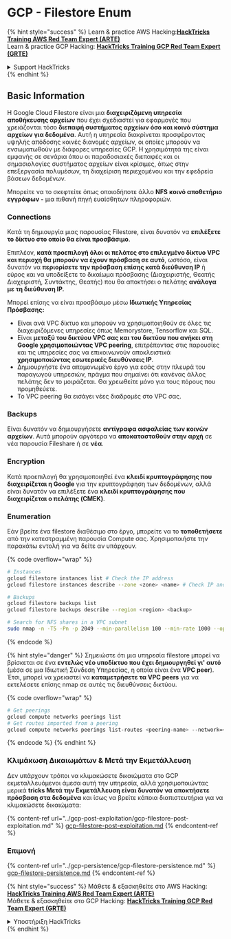 # GCP - Filestore Enum

{% hint style="success" %}
Learn & practice AWS Hacking:<img src="../../../.gitbook/assets/image (1) (1) (1).png" alt="" data-size="line">[**HackTricks Training AWS Red Team Expert (ARTE)**](https://training.hacktricks.xyz/courses/arte)<img src="../../../.gitbook/assets/image (1) (1) (1).png" alt="" data-size="line">\
Learn & practice GCP Hacking: <img src="../../../.gitbook/assets/image (2).png" alt="" data-size="line">[**HackTricks Training GCP Red Team Expert (GRTE)**<img src="../../../.gitbook/assets/image (2).png" alt="" data-size="line">](https://training.hacktricks.xyz/courses/grte)

<details>

<summary>Support HackTricks</summary>

* Check the [**subscription plans**](https://github.com/sponsors/carlospolop)!
* **Join the** 💬 [**Discord group**](https://discord.gg/hRep4RUj7f) or the [**telegram group**](https://t.me/peass) or **follow** us on **Twitter** 🐦 [**@hacktricks\_live**](https://twitter.com/hacktricks_live)**.**
* **Share hacking tricks by submitting PRs to the** [**HackTricks**](https://github.com/carlospolop/hacktricks) and [**HackTricks Cloud**](https://github.com/carlospolop/hacktricks-cloud) github repos.

</details>
{% endhint %}

## Basic Information

Η Google Cloud Filestore είναι μια **διαχειριζόμενη υπηρεσία αποθήκευσης αρχείων** που έχει σχεδιαστεί για εφαρμογές που χρειάζονται τόσο **διεπαφή συστήματος αρχείων όσο και κοινό σύστημα αρχείων για δεδομένα**. Αυτή η υπηρεσία διακρίνεται προσφέροντας υψηλής απόδοσης κοινές διανομές αρχείων, οι οποίες μπορούν να ενσωματωθούν με διάφορες υπηρεσίες GCP. Η χρησιμότητά της είναι εμφανής σε σενάρια όπου οι παραδοσιακές διεπαφές και οι σημασιολογίες συστήματος αρχείων είναι κρίσιμες, όπως στην επεξεργασία πολυμέσων, τη διαχείριση περιεχομένου και την εφεδρεία βάσεων δεδομένων.

Μπορείτε να το σκεφτείτε όπως οποιοδήποτε άλλο **NFS** **κοινό αποθετήριο εγγράφων -** μια πιθανή πηγή ευαίσθητων πληροφοριών.

### Connections

Κατά τη δημιουργία μιας παρουσίας Filestore, είναι δυνατόν να **επιλέξετε το δίκτυο στο οποίο θα είναι προσβάσιμο**.

Επιπλέον, **κατά προεπιλογή όλοι οι πελάτες στο επιλεγμένο δίκτυο VPC και περιοχή θα μπορούν να έχουν πρόσβαση σε αυτό**, ωστόσο, είναι δυνατόν να **περιορίσετε την πρόσβαση επίσης κατά διεύθυνση IP** ή εύρος και να υποδείξετε το δικαίωμα πρόσβασης (Διαχειριστής, Θεατής Διαχειριστή, Συντάκτης, Θεατής) που θα αποκτήσει ο πελάτης **ανάλογα με τη διεύθυνση IP.**

Μπορεί επίσης να είναι προσβάσιμο μέσω **Ιδιωτικής Υπηρεσίας Πρόσβασης:**

* Είναι ανά VPC δίκτυο και μπορούν να χρησιμοποιηθούν σε όλες τις διαχειριζόμενες υπηρεσίες όπως Memorystore, Tensorflow και SQL.
* Είναι **μεταξύ του δικτύου VPC σας και του δικτύου που ανήκει στη Google χρησιμοποιώντας VPC peering**, επιτρέποντας στις παρουσίες και τις υπηρεσίες σας να επικοινωνούν αποκλειστικά **χρησιμοποιώντας εσωτερικές διευθύνσεις IP**.
* Δημιουργήστε ένα απομονωμένο έργο για εσάς στην πλευρά του παραγωγού υπηρεσιών, πράγμα που σημαίνει ότι κανένας άλλος πελάτης δεν το μοιράζεται. Θα χρεωθείτε μόνο για τους πόρους που προμηθεύετε.
* Το VPC peering θα εισάγει νέες διαδρομές στο VPC σας.

### Backups

Είναι δυνατόν να δημιουργήσετε **αντίγραφα ασφαλείας των κοινών αρχείων**. Αυτά μπορούν αργότερα να **αποκατασταθούν στην αρχή** σε νέα παρουσία Fileshare ή σε **νέα**.

### Encryption

Κατά προεπιλογή θα χρησιμοποιηθεί ένα **κλειδί κρυπτογράφησης που διαχειρίζεται η Google** για την κρυπτογράφηση των δεδομένων, αλλά είναι δυνατόν να επιλέξετε ένα **κλειδί κρυπτογράφησης που διαχειρίζεται ο πελάτης (CMEK)**.

### Enumeration

Εάν βρείτε ένα filestore διαθέσιμο στο έργο, μπορείτε να το **τοποθετήσετε** από την κατεστραμμένη παρουσία Compute σας. Χρησιμοποιήστε την παρακάτω εντολή για να δείτε αν υπάρχουν. 

{% code overflow="wrap" %}
```bash
# Instances
gcloud filestore instances list # Check the IP address
gcloud filestore instances describe --zone <zone> <name> # Check IP and access restrictions

# Backups
gcloud filestore backups list
gcloud filestore backups describe --region <region> <backup>

# Search for NFS shares in a VPC subnet
sudo nmap -n -T5 -Pn -p 2049 --min-parallelism 100 --min-rate 1000 --open 10.99.160.2/20
```
{% endcode %}

{% hint style="danger" %}
Σημειώστε ότι μια υπηρεσία filestore μπορεί να βρίσκεται σε ένα **εντελώς νέο υποδίκτυο που έχει δημιουργηθεί γι' αυτό** (μέσα σε μια Ιδιωτική Σύνδεση Υπηρεσίας, η οποία είναι ένα **VPC peer**).\
Έτσι, μπορεί να χρειαστεί να **καταμετρήσετε τα VPC peers** για να εκτελέσετε επίσης nmap σε αυτές τις διευθύνσεις δικτύου.

{% code overflow="wrap" %}
```bash
# Get peerings
gcloud compute networks peerings list
# Get routes imported from a peering
gcloud compute networks peerings list-routes <peering-name> --network=<network-name> --region=<region> --direction=INCOMING
```
{% endcode %}
{% endhint %}

### Κλιμάκωση Δικαιωμάτων & Μετά την Εκμετάλλευση

Δεν υπάρχουν τρόποι να κλιμακώσετε δικαιώματα στο GCP εκμεταλλευόμενοι άμεσα αυτή την υπηρεσία, αλλά χρησιμοποιώντας μερικά **tricks Μετά την Εκμετάλλευση είναι δυνατόν να αποκτήσετε πρόσβαση στα δεδομένα** και ίσως να βρείτε κάποια διαπιστευτήρια για να κλιμακώσετε δικαιώματα:

{% content-ref url="../gcp-post-exploitation/gcp-filestore-post-exploitation.md" %}
[gcp-filestore-post-exploitation.md](../gcp-post-exploitation/gcp-filestore-post-exploitation.md)
{% endcontent-ref %}

### Επιμονή

{% content-ref url="../gcp-persistence/gcp-filestore-persistence.md" %}
[gcp-filestore-persistence.md](../gcp-persistence/gcp-filestore-persistence.md)
{% endcontent-ref %}

{% hint style="success" %}
Μάθετε & εξασκηθείτε στο AWS Hacking:<img src="../../../.gitbook/assets/image (1) (1) (1).png" alt="" data-size="line">[**HackTricks Training AWS Red Team Expert (ARTE)**](https://training.hacktricks.xyz/courses/arte)<img src="../../../.gitbook/assets/image (1) (1) (1).png" alt="" data-size="line">\
Μάθετε & εξασκηθείτε στο GCP Hacking: <img src="../../../.gitbook/assets/image (2).png" alt="" data-size="line">[**HackTricks Training GCP Red Team Expert (GRTE)**<img src="../../../.gitbook/assets/image (2).png" alt="" data-size="line">](https://training.hacktricks.xyz/courses/grte)

<details>

<summary>Υποστήριξη HackTricks</summary>

* Ελέγξτε τα [**σχέδια συνδρομής**](https://github.com/sponsors/carlospolop)!
* **Εγγραφείτε στην** 💬 [**ομάδα Discord**](https://discord.gg/hRep4RUj7f) ή στην [**ομάδα telegram**](https://t.me/peass) ή **ακολουθήστε** μας στο **Twitter** 🐦 [**@hacktricks\_live**](https://twitter.com/hacktricks_live)**.**
* **Μοιραστείτε hacking tricks υποβάλλοντας PRs στα** [**HackTricks**](https://github.com/carlospolop/hacktricks) και [**HackTricks Cloud**](https://github.com/carlospolop/hacktricks-cloud) github repos.

</details>
{% endhint %}
